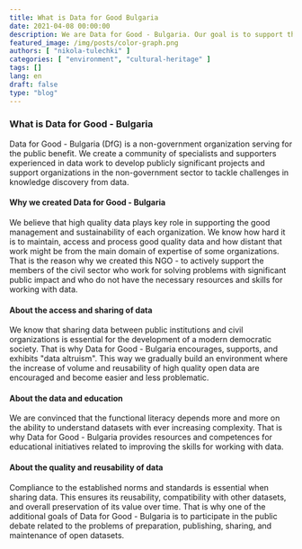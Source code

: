 ```yaml
---
title: What is Data for Good Bulgaria
date: 2021-04-08 00:00:00
description: We are Data for Good - Bulgaria. Our goal is to support the civil sector in Bulgaria by providing services related to data processing and data analysis.
featured_image: /img/posts/color-graph.png
authors: [ "nikola-tulechki" ]
categories: [ "environment", "cultural-heritage" ]
tags: []
lang: en
draft: false
type: "blog"
---
```


### What is Data for Good - Bulgaria
Data for Good - Bulgaria (DfG) is a non-government organization serving for the public benefit. We create a community of specialists and supporters experienced in data work to develop publicly significant projects and support organizations in the non-government sector to tackle challenges in knowledge discovery from data.

#### Why we created Data for Good - Bulgaria
We believe that high quality data plays key role in supporting the good management and sustainability of each organization. We know how hard it is to maintain, access and process good quality data and how distant that work might be from the main domain of expertise of some organizations. That is the reason why we created this NGO - to actively support the members of the civil sector who work for solving problems with significant public impact and who do not have the necessary resources and skills for working with data.

#### About the access and sharing of data
We know that sharing data between public institutions and civil organizations is essential for the development of a modern democratic society. That is why Data for Good - Bulgaria encourages, supports, and exhibits "data altruism". This way we gradually build an environment where the increase of volume and reusability of high quality open data are encouraged and become easier and less problematic.

#### About the data and education
We are convinced that the functional literacy depends more and more on the ability to understand datasets with ever increasing complexity. That is why Data for Good - Bulgaria provides resources and competences for educational initiatives related to improving the skills for working with data.

#### About the quality and reusability of data
Compliance to the established norms and standards is essential when sharing data. This ensures its reusability, compatibility with other datasets, and overall preservation of its value over time. That is why one of the additional goals of Data for Good - Bulgaria is to participate in the public debate related to the problems of preparation, publishing, sharing, and maintenance of open datasets.
